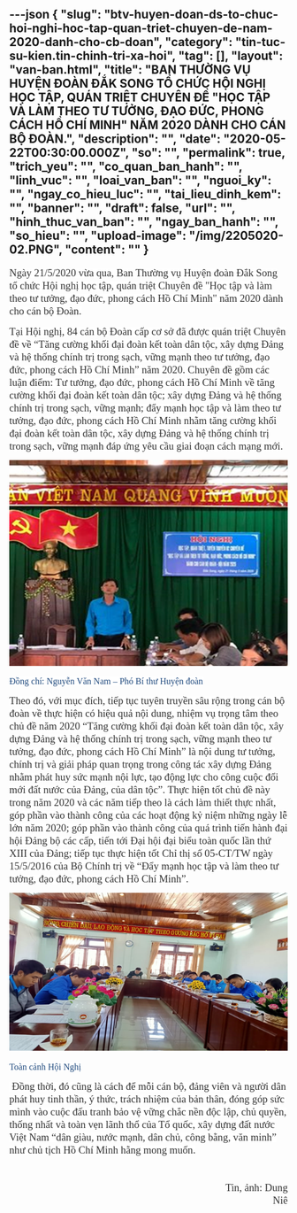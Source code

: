 ---json
{
    "slug": "btv-huyen-doan-ds-to-chuc-hoi-nghi-hoc-tap-quan-triet-chuyen-de-nam-2020-danh-cho-cb-doan",
    "category": "tin-tuc-su-kien.tin-chinh-tri-xa-hoi",
    "tag": [],
    "layout": "van-ban.html",
    "title": "BAN THƯỜNG VỤ HUYỆN ĐOÀN ĐẮK SONG TỔ CHỨC HỘI NGHỊ HỌC TẬP, QUÁN TRIỆT CHUYÊN ĐỀ \"HỌC TẬP VÀ LÀM THEO TƯ TƯỞNG, ĐẠO ĐỨC, PHONG CÁCH HỒ CHÍ MINH\" NĂM 2020 DÀNH CHO CÁN BỘ ĐOÀN.",
    "description": "",
    "date": "2020-05-22T00:30:00.000Z",
    "so": "",
    "permalink": true,
    "trich_yeu": "",
    "co_quan_ban_hanh": "",
    "linh_vuc": "",
    "loai_van_ban": "",
    "nguoi_ky": "",
    "ngay_co_hieu_luc": "",
    "tai_lieu_dinh_kem": "",
    "banner": "",
    "draft": false,
    "url": "",
    "hinh_thuc_van_ban": "",
    "ngay_ban_hanh": "",
    "so_hieu": "",
    "upload-image": "/img/2205020-02.PNG",
    "__content__": ""
}
---
<p style="margin-left:0in; margin-right:0in"><span style="background-color:white"><span style="font-size:14.0pt"><span style="font-family:&quot;Times New Roman&quot;,serif"><span style="color:#333333">Ng&agrave;y 21/5/2020 vừa qua, Ban Thường vụ Huyện đo&agrave;n Đắk Song tổ chức Hội nghị học tập, qu&aacute;n triệt Chuy&ecirc;n đề &quot;Học tập v&agrave; l&agrave;m theo tư tưởng, đạo đức, phong c&aacute;ch Hồ Ch&iacute; Minh&quot; năm 2020 d&agrave;nh cho c&aacute;n bộ Đo&agrave;n.</span></span></span></span></p>

<p style="margin-left:0in; margin-right:0in"><span style="background-color:white"><span style="font-size:14.0pt"><span style="font-family:&quot;Times New Roman&quot;,serif"><span style="color:#333333">Tại Hội nghị, 84 c&aacute;n bộ Đo&agrave;n cấp cơ sở đ&atilde; được qu&aacute;n triệt Chuy&ecirc;n đề về &ldquo;Tăng cường khối đại đo&agrave;n kết to&agrave;n d&acirc;n tộc, x&acirc;y dựng Đảng v&agrave; hệ thống ch&iacute;nh trị trong sạch, vững mạnh theo tư tưởng, đạo đức, phong c&aacute;ch Hồ Ch&iacute; Minh&rdquo; năm 2020. Chuy&ecirc;n đề gồm c&aacute;c luận điểm: Tư tưởng, đạo đức, phong c&aacute;ch Hồ Ch&iacute; Minh về tăng cường khối đại đo&agrave;n kết to&agrave;n d&acirc;n tộc; x&acirc;y dựng Đảng v&agrave; hệ thống ch&iacute;nh trị trong sạch, vững mạnh; đẩy mạnh học tập v&agrave; l&agrave;m theo tư tưởng, đạo đức, phong c&aacute;ch Hồ Ch&iacute; Minh nhằm tăng cường khối đại đo&agrave;n kết to&agrave;n d&acirc;n tộc, x&acirc;y dựng Đảng v&agrave; hệ thống ch&iacute;nh trị trong sạch, vững mạnh đ&aacute;p ứng y&ecirc;u cầu giai đoạn c&aacute;ch mạng mới.</span></span></span></span></p>

<p style="margin-left:0in; margin-right:0in"><img alt="" src="/img/2205020-01.PNG" /></p>

<p style="margin-left:0in; margin-right:0in"><span style="background-color:white"><span style="font-size:12.0pt"><span style="font-family:&quot;Times New Roman&quot;,serif"><span style="color:#1f497d">Đồng ch&iacute;: Nguyễn Văn Nam &ndash; Ph&oacute; B&iacute; thư Huyện đo&agrave;n</span></span></span></span></p>

<p style="margin-left:0in; margin-right:0in"><span style="background-color:white"><span style="font-size:14.0pt"><span style="font-family:&quot;Times New Roman&quot;,serif"><span style="color:#333333">Theo đ&oacute;, với mục đ&iacute;ch, tiếp tục tuy&ecirc;n truyền s&acirc;u rộng trong c&aacute;n bộ đo&agrave;n về thực hiện c&oacute; hiệu quả nội dung, nhiệm vụ trọng t&acirc;m theo chủ đề năm 2020 &ldquo;Tăng cường khối đại đo&agrave;n kết to&agrave;n d&acirc;n tộc, x&acirc;y dựng Đảng v&agrave; hệ thống ch&iacute;nh trị trong sạch, vững mạnh theo tư tưởng, đạo đức, phong c&aacute;ch Hồ Ch&iacute; Minh&rdquo; l&agrave; nội dung tư tưởng, ch&iacute;nh trị v&agrave; giải ph&aacute;p quan trọng trong c&ocirc;ng t&aacute;c x&acirc;y dựng Đảng nhằm ph&aacute;t huy sức mạnh nội lực, tạo động lực cho c&ocirc;ng cuộc đổi mới đất nước của Đảng, của d&acirc;n tộc&rdquo;. Thực hiện tốt chủ đề n&agrave;y trong năm 2020 v&agrave; c&aacute;c năm tiếp theo l&agrave; c&aacute;ch l&agrave;m thiết thực nhất, g&oacute;p phần v&agrave;o th&agrave;nh c&ocirc;ng của c&aacute;c hoạt động kỷ niệm những ng&agrave;y lễ lớn năm 2020; g&oacute;p phần v&agrave;o th&agrave;nh c&ocirc;ng của qu&aacute; tr&igrave;nh tiến h&agrave;nh đại hội Đảng bộ c&aacute;c cấp, tiến tới Đại hội đại biểu to&agrave;n quốc lần thứ XIII của Đảng; tiếp tục thực hiện tốt Chỉ thị số 05-CT/TW ng&agrave;y 15/5/2016 của Bộ Ch&iacute;nh trị về &ldquo;Đẩy mạnh học tập v&agrave; l&agrave;m theo tư tưởng, đạo đức, phong c&aacute;ch Hồ Ch&iacute; Minh&rdquo;. </span></span></span></span></p>

<p style="margin-left:0in; margin-right:0in"><img alt="" src="/img/2205020-02.PNG" /></p>

<p style="margin-left:0in; margin-right:0in"><span style="background-color:white"><span style="font-size:12.0pt"><span style="font-family:&quot;Times New Roman&quot;,serif"><span style="color:#1f497d">To&agrave;n cảnh Hội Nghị</span></span></span></span></p>

<p style="margin-left:0in; margin-right:0in"><span style="background-color:white"><span style="font-size:14.0pt"><span style="font-family:&quot;Times New Roman&quot;,serif"><span style="color:#333333">&nbsp;Đồng thời, đ&oacute; cũng l&agrave; c&aacute;ch để mỗi c&aacute;n bộ, đảng vi&ecirc;n v&agrave; người d&acirc;n ph&aacute;t huy tinh thần, &yacute; thức, tr&aacute;ch nhiệm của bản th&acirc;n, đ&oacute;ng g&oacute;p sức m&igrave;nh v&agrave;o cuộc đấu tranh bảo vệ vững chắc nền độc lập, chủ quyền, thống nhất v&agrave; to&agrave;n vẹn l&atilde;nh thổ của Tổ quốc, x&acirc;y dựng đất nước Việt Nam &ldquo;d&acirc;n gi&agrave;u, nước mạnh, d&acirc;n chủ, c&ocirc;ng bằng, văn minh&rdquo; như chủ tịch Hồ Ch&iacute; Minh hằng mong muốn.</span></span></span></span></p>

<p style="margin-left:0in; margin-right:0in; text-align:justify">&nbsp;</p>

<p style="text-align:right"><span style="font-size:14.0pt"><span style="font-family:&quot;Times New Roman&quot;,serif"><span style="color:#333333">&nbsp;&nbsp;&nbsp;&nbsp;&nbsp;&nbsp;&nbsp;&nbsp;&nbsp;&nbsp;&nbsp;&nbsp;&nbsp;&nbsp;&nbsp;&nbsp;&nbsp;&nbsp;&nbsp;&nbsp;&nbsp;&nbsp;&nbsp;&nbsp;&nbsp;&nbsp;&nbsp;&nbsp;&nbsp;&nbsp;&nbsp;&nbsp;&nbsp;&nbsp;&nbsp;&nbsp;&nbsp;&nbsp;&nbsp;&nbsp;&nbsp;&nbsp;&nbsp;&nbsp;&nbsp;&nbsp;&nbsp;&nbsp;&nbsp;&nbsp;&nbsp;&nbsp;&nbsp;&nbsp;&nbsp;&nbsp;&nbsp;&nbsp;&nbsp;&nbsp;&nbsp;&nbsp;&nbsp;&nbsp;&nbsp;&nbsp;&nbsp;&nbsp;&nbsp;&nbsp;&nbsp;&nbsp;&nbsp;&nbsp;&nbsp;&nbsp;&nbsp;&nbsp;&nbsp; Tin, ảnh: Dung Ni&ecirc;</span></span></span></p>
